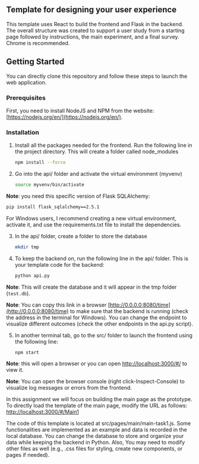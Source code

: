 ## Template for designing your user experience

This template uses React to build the frontend and Flask in the backend. The overall structure was created to support a user study from a starting page followed by instructions, the main experiment, and a final survey. Chrome is recommended. 

## Getting Started
You can directly clone this repository and follow these steps to launch the web application. 

### Prerequisites
First, you need to install NodeJS and NPM from the website: [https://nodejs.org/en/](https://nodejs.org/en/). 

### Installation
1. Install all the packages needed for the frontend. Run the following line in the project directory. This will create a folder called node_modules
   ```sh
   npm install --force
   ```

2. Go into the api/ folder and activate the virtual environment (myvenv)
   ```sh
   source myvenv/bin/activate
   ```

**Note**: you need this specific version of Flask SQLAlchemy:
   ```sh
   pip install flask_sqlalchemy==2.5.1
   ```
For Windows users, I recommend creating a new virtual environment, activate it, and use the requirements.txt file to install the dependencies. 

3. In the api/ folder, create a folder to store the database
   ```sh
   mkdir tmp
   ```

4. To keep the backend on, run the following line in the api/ folder. This is your template
code for the backend:
   ```sh
   python api.py
   ```
**Note**: This will create the database and it will appear in the tmp folder (`test.db`). 

**Note**: You can copy this link in a browser [http://0.0.0.0:8080/time](http://0.0.0.0:8080/time) to make sure that the backend is running (check the address in the terminal for Windows). You can change the endpoint to visualize different outcomes (check the other endpoints in the api.py script). 

5. In another terminal tab, go to the src/ folder to launch the frontend using the following line:
   ```sh
   npm start
   ```
**Note**: this will open a browser or you can open [http://localhost:3000/#/](http://localhost:3000/#/) to view it. 

**Note**: You can open the browser console (right click-Inspect-Console) to visualize log messages or errors from the frontend. 

In this assignment we will focus on building the main page as the prototype. To directly load the template of the main page, modify the URL as follows: [http://localhost:3000/#/Main1](http://localhost:3000/#/Main1) 

The code of this template is located at src/pages/main/main-task1.js. Some functionalities 
are implemented as an example and data is recorded in the local database. You can change the database to store and organize your data while keeping the backend in Python. 
Also, You may need to modify other files as well (e.g., .css files for styling, create new components, or pages if needed).  
